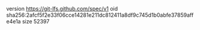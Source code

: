 version https://git-lfs.github.com/spec/v1
oid sha256:2afcf5f2e33f06cce14281e211dc812411a8df9c745d1b0abfe37859affe4e1a
size 52397
